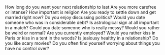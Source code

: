How long do you want your next relationship to last
Are you more carefree or intense?
How important is religion
Are you ready to settle down and get married right now?
Do you enjoy discussing politics?
Would you date someone who was in considerable debt?
Is astrological sign at all important in a match?
Could you date someone who is really messy?
Would you rather be weird or normal?
Are you currently employed?
Would you rather kiss in Paris or kiss in a tent in the woods?
Is jealousy healthy in a relationship?
Do you like scary movies?
Do you often find yourself worrying about things you have no control over?
